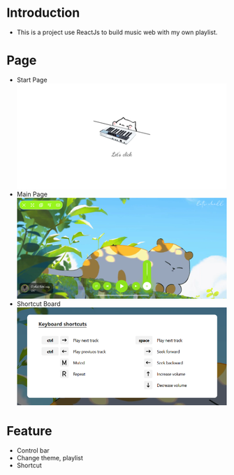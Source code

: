 # **Introduction**

-   This is a project use ReactJs to build music web with my own playlist.

# **Page**

-   Start Page
    ![Start](/src/assets/readme/startPage.png)
-   Main Page
    ![Main](/src/assets/readme/mainPage.png)
-   Shortcut Board
    ![Shortcuts](/src/assets/readme/shortcutBoard.png)

# **Feature**

-   Control bar
-   Change theme, playlist
-   Shortcut
